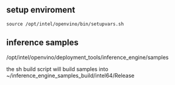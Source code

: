 ## setup enviroment

    source /opt/intel/openvino/bin/setupvars.sh
    
## inference samples

/opt/intel/openvino/deployment_tools/inference_engine/samples

the sh build script will build samples into ~/inference_engine_samples_build/intel64/Release


